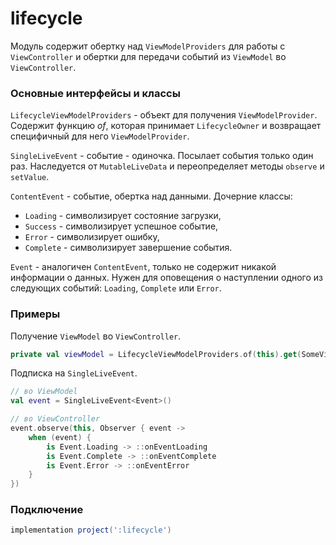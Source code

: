 lifecycle
=====

Модуль содержит обертку над `ViewModelProviders` для работы с `ViewController` и обертки для передачи событий из `ViewModel` во `ViewController`.

### Основные интерфейсы и классы

`LifecycleViewModelProviders` - объект для получения `ViewModelProvider`. Содержит функцию *of*, которая принимает `LifecycleOwner` и возвращает специфичный для него `ViewModelProvider`. 

`SingleLiveEvent` - событие - одиночка. Посылает события только один раз. Наследуется от `MutableLiveData` и переопределяет методы `observe` и `setValue`.

`ContentEvent` - событие, обертка над данными. 
Дочерние классы: 
* `Loading` - символизирует состояние загрузки, 
* `Success` - символизирует успешное событие, 
* `Error` - символизирует ошибку, 
* `Complete` - символизирует завершение события. 

`Event` - аналогичен `ContentEvent`, только не содержит никакой информации о данных. Нужен для оповещения о наступлении одного из следующих событий: `Loading`, `Complete` или `Error`.

### Примеры

Получение `ViewModel` во `ViewController`.

```kotlin
private val viewModel = LifecycleViewModelProviders.of(this).get(SomeViewModel::class.java)
```

Подписка на `SingleLiveEvent`.

```kotlin
// во ViewModel
val event = SingleLiveEvent<Event>()

// во ViewController
event.observe(this, Observer { event ->
    when (event) {
        is Event.Loading -> ::onEventLoading
        is Event.Complete -> ::onEventComplete
        is Event.Error -> ::onEventError
    }
})
```

### Подключение

```gradle
implementation project(':lifecycle')
```
